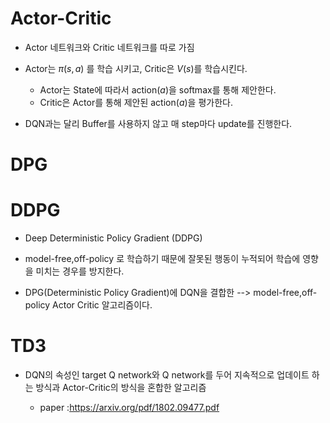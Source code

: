 # Actor-Critic

+ Actor 네트워크와 Critic 네트워크를 따로 가짐 

+ Actor는 $\pi(s,a)$ 를 학습 시키고, Critic은 $V(s)$를 학습시킨다.

    + Actor는 State에 따라서 action($a$)을 softmax를 통해 제안한다. 
    + Critic은 Actor를 통해 제안된 action($a$)을 평가한다.

+ DQN과는 달리 Buffer를 사용하지 않고 매 step마다 update를 진행한다.


# DPG



# DDPG

+ Deep Deterministic Policy Gradient (DDPG)

+ model-free,off-policy 로 학습하기 때문에 잘못된 행동이 누적되어 학습에 영향을 미치는 경우를 방지한다.

+ DPG(Deterministic Policy Gradient)에 DQN을 결합한 --> model-free,off-policy Actor Critic 알고리즘이다. 

# TD3

+ DQN의 속성인 target Q network와 Q network를 두어 지속적으로 업데이트 하는 방식과 Actor-Critic의 방식을 혼합한 알고리즘

    + paper :https://arxiv.org/pdf/1802.09477.pdf




